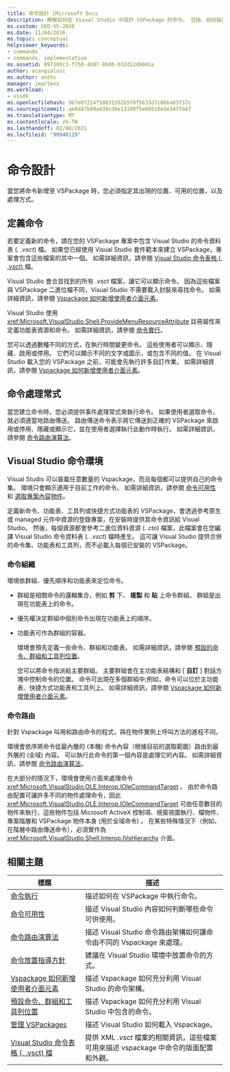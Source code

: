 ```yaml
---
title: 命令設計 |Microsoft Docs
description: 瞭解如何在 Visual Studio 中設計 VSPackage 的命令。 包括、如何指定出現的位置、可用的位置，以及處理方式。
ms.custom: SEO-VS-2020
ms.date: 11/04/2016
ms.topic: conceptual
helpviewer_keywords:
- commands
- commands, implementation
ms.assetid: 097108c3-f758-4b87-89d6-b32d12d9041a
author: acangialosi
ms.author: anthc
manager: jmartens
ms.workload:
- vssdk
ms.openlocfilehash: 9b7e0f214f50831392b5f0f5633d7c06ba03f37c
ms.sourcegitcommit: ae6d47b09a439cd0e13180f5e89510e3e347fd47
ms.translationtype: MT
ms.contentlocale: zh-TW
ms.lasthandoff: 02/08/2021
ms.locfileid: "99940129"
---
```

# <a name="command-design"></a>命令設計
當您將命令新增至 VSPackage 時，您必須指定其出現的位置、可用的位置，以及處理方式。

## <a name="define-commands"></a>定義命令
 若要定義新的命令，請在您的 VSPackage 專案中包含 Visual Studio 的命令資料表 (*. .vsct*) 檔。 如果您已經使用 Visual Studio 套件範本來建立 VSPackage，專案會包含這些檔案的其中一個。 如需詳細資訊，請參閱 [Visual Studio 命令表格 (. .vsct) ](../../extensibility/internals/visual-studio-command-table-dot-vsct-files.md)檔。

 Visual Studio 會合並找到的所有 *.vsct* 檔案，讓它可以顯示命令。 因為這些檔案與 VSPackage 二進位檔不同，Visual Studio 不需要載入封裝來尋找命令。 如需詳細資訊，請參閱 [Vspackage 如何新增使用者介面元素](../../extensibility/internals/how-vspackages-add-user-interface-elements.md)。

 Visual Studio 使用 <xref:Microsoft.VisualStudio.Shell.ProvideMenuResourceAttribute> 註冊屬性來定義功能表資源和命令。 如需詳細資訊，請參閱 [命令實行](../../extensibility/internals/command-implementation.md)。

 您可以透過數種不同的方式，在執行時間變更命令。 這些使用者可以顯示、隱藏、啟用或停用。 它們可以顯示不同的文字或圖示，或包含不同的值。 在 Visual Studio 載入您的 VSPackage 之前，可能會先執行許多自訂作業。 如需詳細資訊，請參閱 [Vspackage 如何新增使用者介面元素](../../extensibility/internals/how-vspackages-add-user-interface-elements.md)。

## <a name="command-handlers"></a>命令處理常式
 當您建立命令時，您必須提供事件處理常式來執行命令。 如果使用者選取命令，就必須適當地路由傳送。 路由傳送命令表示將它傳送到正確的 VSPackage 來啟用或停用、隱藏或顯示它，並在使用者選擇執行此動作時執行。 如需詳細資訊，請參閱 [命令路由演算法](../../extensibility/internals/command-routing-algorithm.md)。

## <a name="visual-studio-command-environment"></a>Visual Studio 命令環境
 Visual Studio 可以裝載任意數量的 Vspackage，而且每個都可以提供自己的命令集。 環境只會顯示適用于目前工作的命令。 如需詳細資訊，請參閱 [命令可用性](../../extensibility/internals/command-availability.md) 和 [選取專案內容物件](../../extensibility/internals/selection-context-objects.md)。

 定義新命令、功能表、工具列或快捷方式功能表的 VSPackage，會透過參考原生或 managed 元件中資源的登錄專案，在安裝時提供其命令資訊給 Visual Studio。 然後，每個資源都會參考二進位資料資源 (*. cto*) 檔案，此檔案會在您編譯 Visual Studio 命令資料表 (*. .vsct*) 檔時產生。 這可讓 Visual Studio 提供合併的命令集、功能表和工具列，而不必載入每個已安裝的 VSPackage。

### <a name="command-organization"></a>命令組織
 環境依群組、優先順序和功能表來定位命令。

- 群組是相關命令的邏輯集合，例如 **剪** 下、 **複製** 和 **貼** 上命令群組。 群組是出現在功能表上的命令。

- 優先權決定群組中個別命令出現在功能表上的順序。

- 功能表可作為群組的容器。

  環境會預先定義一些命令、群組和功能表。 如需詳細資訊，請參閱 [預設的命令、群組和工具列位置](../../extensibility/internals/default-command-group-and-toolbar-placement.md)。

  您可以將命令指派給主要群組。 主要群組會在主功能表結構和 [ **自訂** ] 對話方塊中控制命令的位置。 命令可出現在多個群組中;例如，命令可以位於主功能表、快捷方式功能表和工具列上。 如需詳細資訊，請參閱 [Vspackage 如何新增使用者介面元素](../../extensibility/internals/how-vspackages-add-user-interface-elements.md)。

### <a name="command-routing"></a>命令路由
 針對 Vspackage 叫用和路由命令的程式，與在物件實例上呼叫方法的進程不同。

 環境會依序將命令從最內層的 (本機) 命令內容（根據目前的選取範圍）路由到最外層的 (全域) 內容。 可以執行此命令的第一個內容是處理它的內容。 如需詳細資訊，請參閱 [命令路由演算法](../../extensibility/internals/command-routing-algorithm.md)。

 在大部分的情況下，環境會使用介面來處理命令 <xref:Microsoft.VisualStudio.OLE.Interop.IOleCommandTarget> 。 由於命令路由配置可讓許多不同的物件處理命令，因此 <xref:Microsoft.VisualStudio.OLE.Interop.IOleCommandTarget> 可由任意數目的物件來執行，這些物件包括 Microsoft ActiveX 控制項、視窗視圖執行、檔物件、專案階層和 VSPackage 物件本身 (用於全域命令) 。 在某些特殊情況下（例如，在階層中路由傳送命令），必須實作為 <xref:Microsoft.VisualStudio.Shell.Interop.IVsHierarchy> 介面。

## <a name="related-topics"></a>相關主題

|標題|描述|
|-----------|-----------------|
|[命令執行](../../extensibility/internals/command-implementation.md)|描述如何在 VSPackage 中執行命令。|
|[命令可用性](../../extensibility/internals/command-availability.md)|描述 Visual Studio 內容如何判斷哪些命令可供使用。|
|[命令路由演算法](../../extensibility/internals/command-routing-algorithm.md)|描述 Visual Studio 命令路由架構如何讓命令由不同的 Vspackage 來處理。|
|[命令放置指導方針](../../extensibility/internals/command-placement-guidelines.md)|建議在 Visual Studio 環境中放置命令的方式。|
|[Vspackage 如何新增使用者介面元素](../../extensibility/internals/how-vspackages-add-user-interface-elements.md)|描述 Vspackage 如何充分利用 Visual Studio 的命令架構。|
|[預設命令、群組和工具列位置](../../extensibility/internals/default-command-group-and-toolbar-placement.md)|描述 Vspackage 如何充分利用 Visual Studio 中包含的命令。|
|[管理 VSPackages](../../extensibility/managing-vspackages.md)|描述 Visual Studio 如何載入 Vspackage。|
|[Visual Studio 命令表格 (. .vsct) 檔](../../extensibility/internals/visual-studio-command-table-dot-vsct-files.md)|提供 XML *.vsct* 檔案的相關資訊，這些檔案可用來描述 vspackage 中命令的版面配置和外觀。|
